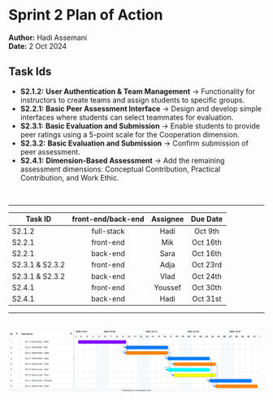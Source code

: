 # Sprint 2 Plan of Action

**Author:** Hadi Assemani   
**Date:** 2 Oct 2024

## Task Ids
- **S2.1.2:** 
    **User Authentication & Team Management** → Functionality for instructors to create teams and assign students to specific groups.
- **S2.2.1:** **Basic Peer Assessment Interface** → Design and develop simple interfaces where students can select teammates for
evaluation.
- **S2.3.1:** **Basic Evaluation and Submission** → Enable students to provide peer ratings using a 5-point scale for the Cooperation
dimension.
- **S2.3.2:** **Basic Evaluation and Submission** → Confirm submission of peer assessment.
- **S2.4.1:** **Dimension-Based Assessment** → Add the remaining assessment dimensions: Conceptual Contribution, Practical
Contribution, and Work Ethic.

<br>

---

| Task ID | front-end/back-end | Assignee | Due Date |
| --- | :--: | :--: | :--: |
| S2.1.2 | full-stack | Hadi | Oct 9th |
| S2.2.1 | front-end | Mik | Oct 16th |
| S2.2.1 | back-end | Sara | Oct 16th |
| S2.3.1 & S2.3.2 | front-end | Adja | Oct 23rd |
| S2.3.1 & S2.3.2 | back-end | Vlad | Oct 24th |
| S2.4.1 | front-end | Youssef | Oct 30th |
| S2.4.1 | back-end | Hadi | Oct 31st |

---

<br>

<img src="./sprint-2-gnatt-chart.png" alt="Sprint 2 Plan of Action Gnatt Chart">
